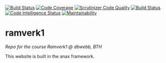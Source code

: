 [![Build Status](https://travis-ci.org/SpaceLenore/ramverk1.svg?branch=master)](https://travis-ci.org/SpaceLenore/ramverk1)
[![Code Coverage](https://scrutinizer-ci.com/g/SpaceLenore/ramverk1/badges/coverage.png?b=master)](https://scrutinizer-ci.com/g/SpaceLenore/ramverk1/?branch=master)
[![Scrutinizer Code Quality](https://scrutinizer-ci.com/g/SpaceLenore/ramverk1/badges/quality-score.png?b=master)](https://scrutinizer-ci.com/g/SpaceLenore/ramverk1/?branch=master)
[![Build Status](https://scrutinizer-ci.com/g/SpaceLenore/ramverk1/badges/build.png?b=master)](https://scrutinizer-ci.com/g/SpaceLenore/ramverk1/build-status/master)
[![Code Intelligence Status](https://scrutinizer-ci.com/g/SpaceLenore/ramverk1/badges/code-intelligence.svg?b=master)](https://scrutinizer-ci.com/code-intelligence)
[![Maintainability](https://api.codeclimate.com/v1/badges/3cc545f937587272a07e/maintainability)](https://codeclimate.com/github/SpaceLenore/ramverk1/maintainability)
# ramverk1
*Repo for the course Ramverk1 @ dbwebb, BTH*

This website is built in the anax framework.
